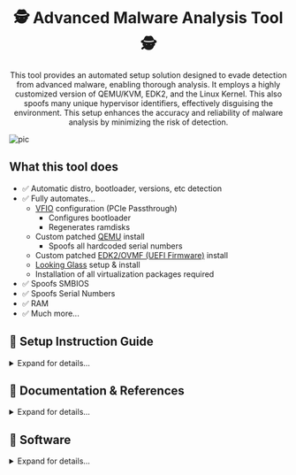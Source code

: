 <div align="center">

# 🕵️ Advanced Malware Analysis Tool 🕵️

This tool provides an automated setup solution designed to evade detection from advanced malware, enabling thorough analysis. It employs a highly customized version of QEMU/KVM, EDK2, and the Linux Kernel. This also spoofs many unique hypervisor identifiers, effectively disguising the environment. This setup enhances the accuracy and reliability of malware analysis by minimizing the risk of detection.

</div>

![pic](https://github.com/user-attachments/assets/1329110e-62f9-456b-9816-83975d52a9df)







## What this tool does
- ✅ Automatic distro, bootloader, versions, etc detection
- ✅ Fully automates...
  - [VFIO](https://www.kernel.org/doc/html/latest/driver-api/vfio.html) configuration (PCIe Passthrough)
    - Configures bootloader
    - Regenerates ramdisks
  - Custom patched [QEMU](https://gitlab.com/qemu-project/qemu) install
    - Spoofs all hardcoded serial numbers
  - Custom patched [EDK2/OVMF (UEFI Firmware)](https://github.com/tianocore/edk2) install
  - [Looking Glass](https://looking-glass.io/) setup & install
  - Installation of all virtualization packages required
- ✅ Spoofs SMBIOS
- ✅ Spoofs Serial Numbers
- ✅ RAM
- ✅ Much more...







## 📖 Setup Instruction Guide

<details>
<summary>Expand for details...</summary>

```
# 1. Clone into the repository
git clone --single-branch --depth=1 https://github.com/Scrut1ny/Hypervisor-Phantom

# 2. CD into the repository
cd Hypervisor-Phantom

# 3. Set executable permissions
sudo chmod +x *.sh
```

</details>








## 📝 Documentation & References

<details>
<summary>Expand for details...</summary>

- **Official**
  - [QEMU v9.1.0](https://qemu.readthedocs.io/en/v9.1.0/)
    - [Man Page (command args)](https://qemu.readthedocs.io/en/v9.1.0/system/qemu-manpage.html)
    - [Hyper-V Enlightenments](https://www.qemu.org/docs/master/system/i386/hyperv.html)
  - [KVM for x86 systems (Linux Kernel)](https://www.kernel.org/doc/html/next/virt/kvm/x86/index.html)
  - [Domain XML format](https://libvirt.org/formatdomain.html)
  - [ACPI System Management Bus Interface Specification](https://uefi.org/specs/ACPI/6.5/13_System_Mgmt_Bus_Interface_Specification.html)
  - [System Management BIOS (SMBIOS) Reference Specification](https://www.dmtf.org/sites/default/files/standards/documents/DSP0134_3.2.0.pdf)
- **General**
  - [https://evasions.checkpoint.com/](https://evasions.checkpoint.com/)
  - [https://r0ttenbeef.github.io/](https://r0ttenbeef.github.io/Deploy-Hidden-Virtual-Machine-For-VMProtections-Evasion-And-Dynamic-Analysis/)
  - [https://secret.club/](https://secret.club/)
    - [how-anti-cheats-detect-system-emulation.html](https://secret.club/2020/04/13/how-anti-cheats-detect-system-emulation.html)
    - [battleye-hypervisor-detection.html](https://secret.club/2020/01/12/battleye-hypervisor-detection.html)
- **Reddit Posts**
  - [spoof_and_make_your_vm_undetectable_no_more](https://www.reddit.com/r/VFIO/comments/i071qx/spoof_and_make_your_vm_undetectable_no_more/)
  - [be_is_banning_kvm_on_r6](https://www.reddit.com/r/VFIO/comments/hts1o1/be_is_banning_kvm_on_r6/)
- **Unknowncheats**
  - [418885-kvm-detection-fixes.html](https://www.unknowncheats.me/forum/escape-from-tarkov/418885-kvm-detection-fixes.html) 
- **Git Repos**
  - [pve-patch](https://github.com/Distance10086/pve-patch)
  - [kvm-hidden](https://gitlab.com/DonnerPartyOf1/kvm-hidden)
  - [KVM-Spoofing](https://github.com/A1exxander/KVM-Spoofing)
  - [linux-5.15-hardened-kvm-svm-qemu-win10](https://alt.deliktas.de/git/adeliktas/linux-5.15-hardened-kvm-svm-qemu-win10)
- **VirtualBox**
  - [VirtualBox RDTSC Fix](https://www.reddit.com/r/virtualbox/comments/g6ky8a/disabling_vm_exit_for_rdtsc_access/)
  - [https://forums.virtualbox.org/viewtopic.php?t=78859](https://forums.virtualbox.org/viewtopic.php?t=78859)
  - [https://forums.virtualbox.org/viewtopic.php?t=81600](https://forums.virtualbox.org/viewtopic.php?t=81600)
  - [https://superuser.com/questions/625648/virtualbox-how-to-force-a-specific-cpu-to-the-guest](https://superuser.com/questions/625648/virtualbox-how-to-force-a-specific-cpu-to-the-guest)
  - [https://berhanbingol.medium.com/virtualbox-detection-anti-detection-30614691f108](https://berhanbingol.medium.com/virtualbox-detection-anti-detection-30614691f108)
  - [https://github.com/d4rksystem/VBoxCloak](https://github.com/d4rksystem/VBoxCloak)
  - [https://github.com/nsmfoo/antivmdetection](https://github.com/nsmfoo/antivmdetection)
- **VMware**
  - [https://sanbarrow.com/vmx.html](https://sanbarrow.com/vmx.html)
  - [https://www.hexacorn.com/blog/2014/08/25/protecting-vmware-from-cpuid-hypervisor-detection/](https://www.hexacorn.com/blog/2014/08/25/protecting-vmware-from-cpuid-hypervisor-detection/)
  - [https://rayanfam.com/topics/defeating-malware-anti-vm-techniques-cpuid-based-instructions/](https://rayanfam.com/topics/defeating-malware-anti-vm-techniques-cpuid-based-instructions/)
  - [https://tulach.cc/bypassing-vmprotect-themida-vm-checks-in-vmware/](https://tulach.cc/bypassing-vmprotect-themida-vm-checks-in-vmware/)

</details>






## 💾 Software
<details>
<summary>Expand for details...</summary>

## Hypervisor detection tools

| Software | System Test | Bypassed |
| - | - | - |
| VMAware | [GitHub Repository Link](https://github.com/kernelwernel/VMAware) <> [Download - x64 - v2.0](https://github.com/kernelwernel/VMAware/releases/download/v2.0/vmaware64.exe) <> [Download - x32 - v2.0](https://github.com/kernelwernel/VMAware/releases/download/v2.0/vmaware32.exe) | ❔ |
| Al-Khaser | [GitHub Repository Link](https://github.com/LordNoteworthy/al-khaser) <> [Download - x64 - v1.0.0](https://github.com/ayoubfaouzi/al-khaser/releases/download/v1.0.0/al-khaser_x64.7z) <> [Download - x32 - v1.0.0](https://github.com/ayoubfaouzi/al-khaser/releases/download/v1.0.0/al-khaser_x86.7z) | ❔ |
| Pafish | [GitHub Repository Link](https://github.com/a0rtega/pafish) <> [Download - x64 - v0.6](https://github.com/a0rtega/pafish/releases/download/v0.6/pafish64.exe) <> [Download - x32 - v0.6](https://github.com/a0rtega/pafish/releases/download/v0.6/pafish.exe) | ❔ |

## Exam Software

| Software | Browser Extension | System Test | Bypassed |
|----------|-------------------|-------------|----------|
| ExamSoft: Examplify | ✅ | ??? | ✅ |
| Examity | ✅ | [New Platform System Check](https://on.v5.examity.com/systemcheck) or [Chrome Addon](https://chromewebstore.google.com/detail/geapelpefnpekodnnlkcaadniodlgebj) or [FF Addon](https://addons.mozilla.org/en-US/firefox/addon/examity/) | ✅ |
| Honorlock | ✅ | [Link](https://app.honorlock.com/install/extension) | ✅ |
| Inspera Exam Portal | | [Link](https://ltu.inspera.com/get-iep) - [Demo Exam Instructions](https://www.ltu.se/en/student-web/your-studies/examination/digital-exam-inspera/instructions-for-pc-and-mac-when-downloading-the-inspera-exam-portal) | ✅ |
| Kryterion | | [Link](https://www.kryterion.com/systemcheck/) | ✅ |
| Pearson VUE | | [Link](https://system-test.onvue.com/system_test?customer=pearson_vue) | ✅ |
| ProctorU | ✅ | [FF Addon](https://s3-us-west-2.amazonaws.com/proctoru-assets/extension/firefox-extension-latest.xpi) or [Chrome Addon](https://chrome.google.com/webstore/detail/proctoru/goobgennebinldhonaajgafidboenlkl) | ✅ |
| ProctorU: Guardian Browser | | [Link](https://guardian.meazurelearning.com/) | ✅ |
| Proctorio | ✅ | [Link](https://getproctorio.com/) | ✅ |
| Respondus (LockDown Browser) | ✅ | [Link](https://autolaunch.respondus2.com/MONServer/ldb/preview_launch.do) & [Download](https://download.respondus.com/lockdown/download.php) | ✅ |
| Safe Exam Browser | | [Link](https://github.com/SafeExamBrowser/seb-win-refactoring) | ✅ |

## Anti-Cheat Software

- [areweanticheatyet](https://areweanticheatyet.com/)

| Engine | Used By | Bypassed |
|--------|---------|----------|
| Anti-Cheat Expert (ACE) | Primarily Mobile Games | ✅ |
| BattlEye (BE) | Desktop Games | ✅ (w/Kernal Patch for `R6`) |
| Easy Anti-Cheat (EAC) | Desktop Games | ✅ |
| Gepard Shield | PUBG: Battlegrounds | ✅ |
| Hyperion | Roblox | ✅ |
| Mhyprot | Genshin Impact | ✅ |
| nProtect GameGuard (NP) | Desktop Games | ✅ |
| RICOCHET | CoD Games | ❔ |
| Vanguard | Valorant & LoL | ❌ |

</details>

